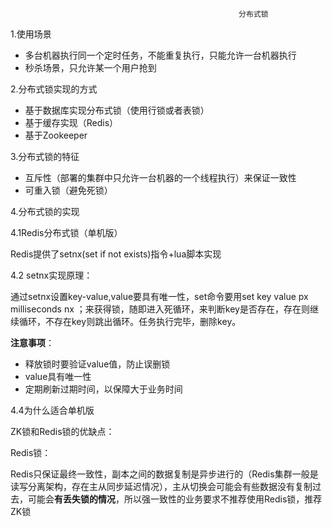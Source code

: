                                                        分布式锁

1.使用场景

- 多台机器执行同一个定时任务，不能重复执行，只能允许一台机器执行
- 秒杀场景，只允许某一个用户抢到

2.分布式锁实现的方式

- 基于数据库实现分布式锁（使用行锁或者表锁）
- 基于缓存实现（Redis）
- 基于Zookeeper

3.分布式锁的特征

- 互斥性（部署的集群中只允许一台机器的一个线程执行）来保证一致性
- 可重入锁（避免死锁）

4.分布式锁的实现

4.1Redis分布式锁（单机版）

Redis提供了setnx(set if not exists)指令+lua脚本实现

4.2 setnx实现原理：

通过setnx设置key-value,value要具有唯一性，set命令要用set key value px milliseconds nx  ；来获得锁，随即进入死循环，来判断key是否存在，存在则继续循环，不存在key则跳出循环。任务执行完毕，删除key。



**注意事项**：

- 释放锁时要验证value值，防止误删锁
- value具有唯一性
- 定期刷新过期时间，以保障大于业务时间



4.4为什么适合单机版





ZK锁和Redis锁的优缺点：

Redis锁：

Redis只保证最终一致性，副本之间的数据复制是异步进行的（Redis集群一般是读写分离架构，存在主从同步延迟情况），主从切换会可能会有些数据没有复制过去，可能会**有丢失锁的情况**，所以强一致性的业务要求不推荐使用Redis锁，推荐ZK锁


